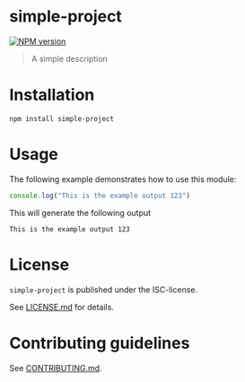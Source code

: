 # simple-project 

[![NPM version](https://badge.fury.io/js/simple-project.svg)](http://badge.fury.io/js/simple-project)

> A simple description


# Installation

```
npm install simple-project
```

 
# Usage

The following example demonstrates how to use this module:

```js
console.log("This is the example output 123")
```

This will generate the following output

```
This is the example output 123
```



# License

`simple-project` is published under the ISC-license.

See [LICENSE.md](LICENSE.md) for details.


 
# Contributing guidelines

See [CONTRIBUTING.md](CONTRIBUTING.md).